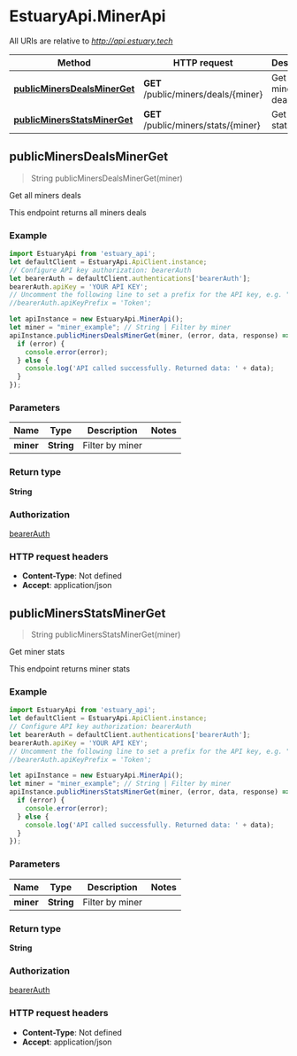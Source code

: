 # EstuaryApi.MinerApi

All URIs are relative to *http://api.estuary.tech*

Method | HTTP request | Description
------------- | ------------- | -------------
[**publicMinersDealsMinerGet**](MinerApi.md#publicMinersDealsMinerGet) | **GET** /public/miners/deals/{miner} | Get all miners deals
[**publicMinersStatsMinerGet**](MinerApi.md#publicMinersStatsMinerGet) | **GET** /public/miners/stats/{miner} | Get miner stats



## publicMinersDealsMinerGet

> String publicMinersDealsMinerGet(miner)

Get all miners deals

This endpoint returns all miners deals

### Example

```javascript
import EstuaryApi from 'estuary_api';
let defaultClient = EstuaryApi.ApiClient.instance;
// Configure API key authorization: bearerAuth
let bearerAuth = defaultClient.authentications['bearerAuth'];
bearerAuth.apiKey = 'YOUR API KEY';
// Uncomment the following line to set a prefix for the API key, e.g. "Token" (defaults to null)
//bearerAuth.apiKeyPrefix = 'Token';

let apiInstance = new EstuaryApi.MinerApi();
let miner = "miner_example"; // String | Filter by miner
apiInstance.publicMinersDealsMinerGet(miner, (error, data, response) => {
  if (error) {
    console.error(error);
  } else {
    console.log('API called successfully. Returned data: ' + data);
  }
});
```

### Parameters


Name | Type | Description  | Notes
------------- | ------------- | ------------- | -------------
 **miner** | **String**| Filter by miner | 

### Return type

**String**

### Authorization

[bearerAuth](../README.md#bearerAuth)

### HTTP request headers

- **Content-Type**: Not defined
- **Accept**: application/json


## publicMinersStatsMinerGet

> String publicMinersStatsMinerGet(miner)

Get miner stats

This endpoint returns miner stats

### Example

```javascript
import EstuaryApi from 'estuary_api';
let defaultClient = EstuaryApi.ApiClient.instance;
// Configure API key authorization: bearerAuth
let bearerAuth = defaultClient.authentications['bearerAuth'];
bearerAuth.apiKey = 'YOUR API KEY';
// Uncomment the following line to set a prefix for the API key, e.g. "Token" (defaults to null)
//bearerAuth.apiKeyPrefix = 'Token';

let apiInstance = new EstuaryApi.MinerApi();
let miner = "miner_example"; // String | Filter by miner
apiInstance.publicMinersStatsMinerGet(miner, (error, data, response) => {
  if (error) {
    console.error(error);
  } else {
    console.log('API called successfully. Returned data: ' + data);
  }
});
```

### Parameters


Name | Type | Description  | Notes
------------- | ------------- | ------------- | -------------
 **miner** | **String**| Filter by miner | 

### Return type

**String**

### Authorization

[bearerAuth](../README.md#bearerAuth)

### HTTP request headers

- **Content-Type**: Not defined
- **Accept**: application/json

